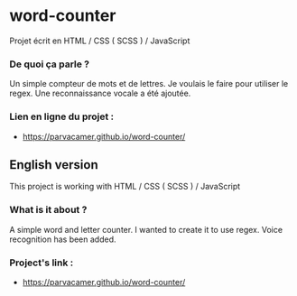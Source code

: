 # word-counter

Projet écrit en HTML / CSS ( SCSS ) / JavaScript

### De quoi ça parle ?
Un simple compteur de mots et de lettres. Je voulais le faire pour utiliser le regex. Une reconnaissance vocale a été ajoutée.

### Lien en ligne du projet :
- https://parvacamer.github.io/word-counter/

## English version

This project is working with HTML / CSS ( SCSS ) / JavaScript

### What is it about ? 
A simple word and letter counter. I wanted to create it to use regex. Voice recognition has been added.

### Project's link : 
- https://parvacamer.github.io/word-counter/
